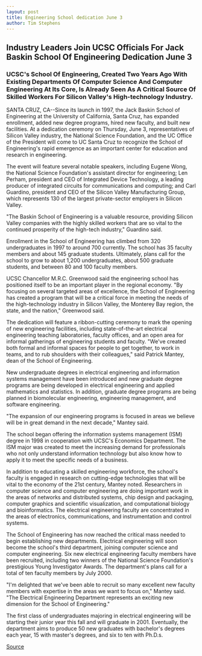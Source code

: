```yaml
---
layout: post
title: Engineering School dedication June 3
author: Tim Stephens
---
```


## Industry Leaders Join UCSC Officials For Jack Baskin School Of Engineering Dedication June 3

### UCSC's School Of Engineering, Created Two Years Ago With Existing Departments Of Computer Science And Computer Engineering At Its Core, Is Already Seen As A Critical Source Of Skilled Workers For Silicon Valley's High-technology Industry.

SANTA CRUZ, CA--Since its launch in 1997, the Jack Baskin School of Engineering at the University of California, Santa Cruz, has expanded enrollment, added new degree programs, hired new faculty, and built new facilities. At a dedication ceremony on Thursday, June 3, representatives of Silicon Valley industry, the National Science Foundation, and the UC Office of the President will come to UC Santa Cruz to recognize the School of Engineering's rapid emergence as an important center for education and research in engineering.

The event will feature several notable speakers, including Eugene Wong, the National Science Foundation's assistant director for engineering; Len Perham, president and CEO of Integrated Device Technology, a leading producer of integrated circuits for communications and computing; and Carl Guardino, president and CEO of the Silicon Valley Manufacturing Group, which represents 130 of the largest private-sector employers in Silicon Valley.

"The Baskin School of Engineering is a valuable resource, providing Silicon Valley companies with the highly skilled workers that are so vital to the continued prosperity of the high-tech industry," Guardino said.

Enrollment in the School of Engineering has climbed from 320 undergraduates in 1997 to around 700 currently. The school has 35 faculty members and about 145 graduate students. Ultimately, plans call for the school to grow to about 1,200 undergraduates, about 500 graduate students, and between 80 and 100 faculty members.

UCSC Chancellor M.R.C. Greenwood said the engineering school has positioned itself to be an important player in the regional economy. "By focusing on several targeted areas of excellence, the School of Engineering has created a program that will be a critical force in meeting the needs of the high-technology industry in Silicon Valley, the Monterey Bay region, the state, and the nation," Greenwood said.

The dedication will feature a ribbon-cutting ceremony to mark the opening of new engineering facilities, including state-of-the-art electrical engineering teaching laboratories, faculty offices, and an open area for informal gatherings of engineering students and faculty. "We've created both formal and informal spaces for people to get together, to work in teams, and to rub shoulders with their colleagues," said Patrick Mantey, dean of the School of Engineering.

New undergraduate degrees in electrical engineering and information systems management have been introduced and new graduate degree programs are being developed in electrical engineering and applied mathematics and statistics. In addition, graduate degree programs are being planned in biomolecular engineering, engineering management, and software engineering.

"The expansion of our engineering programs is focused in areas we believe will be in great demand in the next decade," Mantey said.

The school began offering the information systems management (ISM) degree in 1998 in cooperation with UCSC's Economics Department. The ISM major was created to meet the increasing demand for professionals who not only understand information technology but also know how to apply it to meet the specific needs of a business.

In addition to educating a skilled engineering workforce, the school's faculty is engaged in research on cutting-edge technologies that will be vital to the economy of the 21st century, Mantey noted. Researchers in computer science and computer engineering are doing important work in the areas of networks and distributed systems, chip design and packaging, computer graphics and scientific visualization, and computational biology and bioinformatics. The electrical engineering faculty are concentrated in the areas of electronics, communications, and instrumentation and control systems.

The School of Engineering has now reached the critical mass needed to begin establishing new departments. Electrical engineering will soon become the school's third department, joining computer science and computer engineering. Six new electrical engineering faculty members have been recruited, including two winners of the National Science Foundation's prestigious Young Investigator Awards. The department's plans call for a total of ten faculty members by July 2000.

"I'm delighted that we've been able to recruit so many excellent new faculty members with expertise in the areas we want to focus on," Mantey said. "The Electrical Engineering Department represents an exciting new dimension for the School of Engineering."

The first class of undergraduates majoring in electrical engineering will be starting their junior year this fall and will graduate in 2001. Eventually, the department aims to produce 50 new graduates with bachelor's degrees each year, 15 with master's degrees, and six to ten with Ph.D.s.

[Source](http://www1.ucsc.edu/news_events/press_releases/archive/98-99/05-99/0599-baskin.htm "Permalink to Engineering School dedication June 3")